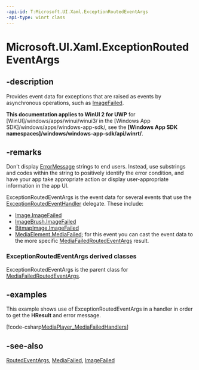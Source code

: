 ```yaml
---
-api-id: T:Microsoft.UI.Xaml.ExceptionRoutedEventArgs
-api-type: winrt class
---
```


<!-- Class syntax.
public class ExceptionRoutedEventArgs : Windows.UI.Xaml.RoutedEventArgs, Windows.UI.Xaml.IExceptionRoutedEventArgs
-->

# Microsoft.UI.Xaml.ExceptionRoutedEventArgs

## -description
Provides event data for exceptions that are raised as events by asynchronous operations, such as [ImageFailed](../microsoft.ui.xaml.controls/image_imagefailed.md).

**This documentation applies to WinUI 2 for UWP** for [WinUI]/windows/apps/winui/winui3/ in the [Windows App SDK]/windows/apps/windows-app-sdk/, see the **[Windows App SDK namespaces]/windows/windows-app-sdk/api/winrt/**.

## -remarks
Don't display [ErrorMessage](exceptionroutedeventargs_errormessage.md) strings to end users. Instead, use substrings and codes within the string to positively identify the error condition, and have your app take appropriate action or display user-appropriate information in the app UI.

ExceptionRoutedEventArgs is the event data for several events that use the [ExceptionRoutedEventHandler](exceptionroutedeventhandler.md) delegate. These include:
+ [Image.ImageFailed](../microsoft.ui.xaml.controls/image_imagefailed.md)
+ [ImageBrush.ImageFailed](../microsoft.ui.xaml.media/imagebrush_imagefailed.md)
+ [BitmapImage.ImageFailed](../microsoft.ui.xaml.media.imaging/bitmapimage_imagefailed.md)
+ [MediaElement.MediaFailed](../microsoft.ui.xaml.controls/mediaelement_mediafailed.md); for this event you can cast the event data to the more specific [MediaFailedRoutedEventArgs](mediafailedroutedeventargs.md) result.


### **ExceptionRoutedEventArgs** derived classes

ExceptionRoutedEventArgs is the parent class for [MediaFailedRoutedEventArgs](mediafailedroutedeventargs.md).

## -examples
This example shows use of ExceptionRoutedEventArgs in a handler in order to get the **HResult** and error message.



[!code-csharp[MediaPlayer_MediaFailedHandlers](../microsoft.ui.xaml/code/MediaPlayerQuickStart/csharp/MainPage.xaml.cs#SnippetMediaPlayer_MediaFailedHandlers)]

## -see-also
[RoutedEventArgs](routedeventargs.md), [MediaFailed](../microsoft.ui.xaml.controls/mediaelement_mediafailed.md), [ImageFailed](../microsoft.ui.xaml.controls/image_imagefailed.md)
